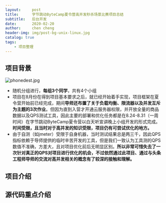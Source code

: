 ```yaml
---
layout:     post
title:      字节跳动ByteCamp夏令营高并发秒杀场景比赛项目总结
subtitle:   后台开发
date:       2020-02-20
author:     chen cheng
header-img: img/post-bg-unix-linux.jpg
catalog: true
tags:
    - 项目整理
---
```


## 项目背景

![phonedest.jpg](/img/swx/phonest.jpg)
- 随机分组进行，**每组3个同学**，共有4个小组
- 项目在8月份在得到项目基本要求之后，就已经开始着手实现，项目框架在夏令营开始前已经完成，期间**导师还布置了关于负载均衡、限流器以及并发互斥为主题的3次作业**。但因为直到入营才开通云服务器权限，并开放全量的商品数据以及QPS测试工具，因此主要的部署和优化任务都是在8.24-8.31（一周时间）在字节跳动ByteCamp夏令营以白天听宣讲晚上小组开发的形式完成。**时间受限，且当时对于高并发的知识受限，项目仍有可尝试优化的地方。**
- 由于自测（如jmeter）受限于自身机器，当时测试结果总是两三千，因此QPS指标依赖于导师提供的临时辛苦开发的工具，但是我们一致认为工具测的QPS数值不准确，方差大，且对项目优化前后无明显区别。**所以非常可惜失去了一次针对真正的QPS对项目进行优化的机会，不过依然通过此项目、通过与头条工程师导师的交流对高并发相关的概念有了较深的接触和理解。**


## 项目介绍



## 源代码重点介绍